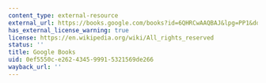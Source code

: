 ```yaml
---
content_type: external-resource
external_url: https://books.google.com/books?id=6QHRCwAAQBAJ&lpg=PP1&dq=The%20Ground%20of%20the%20Image&pg=PA51#v=onepage&q&f=false
has_external_license_warning: true
license: https://en.wikipedia.org/wiki/All_rights_reserved
status: ''
title: Google Books
uid: 0ef5550c-e262-4345-9991-5321569de266
wayback_url: ''
---
```

